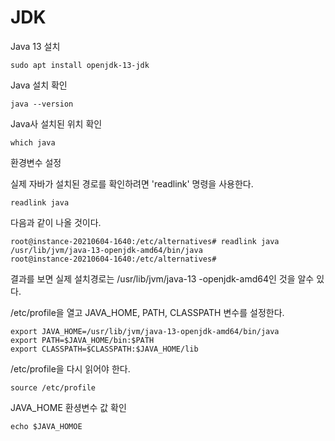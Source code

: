 # JDK

Java 13 설치

```
sudo apt install openjdk-13-jdk
```

Java 설치 확인

```
java --version
```

Java사 설치된 위치 확인

```
which java
```

환경변수 설정

실제 자바가 설치된 경로를 확인하려면 'readlink' 명령을 사용한다.

```
readlink java
```

다음과 같이 나올 것이다.

```
root@instance-20210604-1640:/etc/alternatives# readlink java
/usr/lib/jvm/java-13-openjdk-amd64/bin/java
root@instance-20210604-1640:/etc/alternatives#
```

결과를 보면 실제 설치경로는 /usr/lib/jvm/java-13 -openjdk-amd64인 것을 알수 있다.

/etc/profile을 열고 JAVA_HOME, PATH, CLASSPATH 변수를 설정한다.

```
export JAVA_HOME=/usr/lib/jvm/java-13-openjdk-amd64/bin/java
export PATH=$JAVA_HOME/bin:$PATH
export CLASSPATH=$CLASSPATH:$JAVA_HOME/lib
```

/etc/profile을 다시 읽어야 한다.

```
source /etc/profile
```

JAVA_HOME 환셩변수 값 확인

```
echo $JAVA_HOMOE
```
